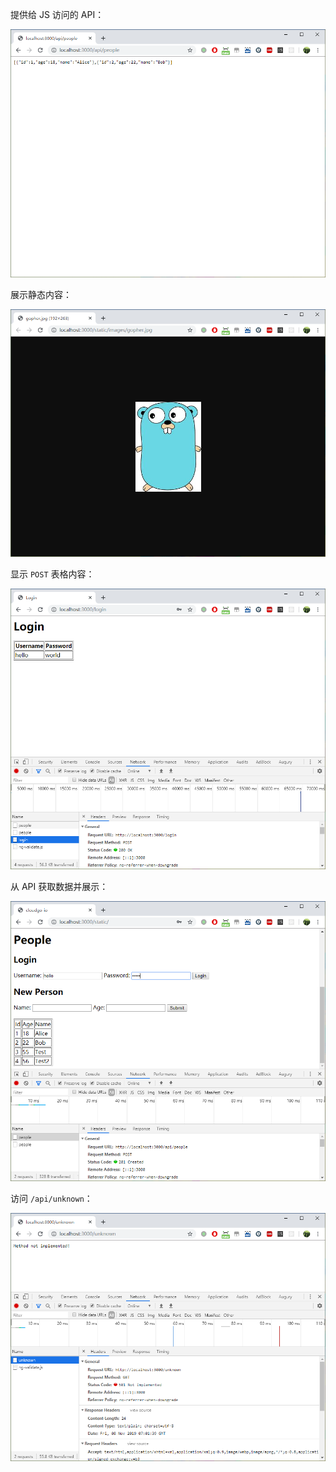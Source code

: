 提供给 JS 访问的 API：

![api](./images/api.png)

展示静态内容：

![static](./images/static.png)

显示 `POST` 表格内容：

![login](./images/login.png)

从 API 获取数据并展示：

![people](./images/people.png)

访问 `/api/unknown`：

![501](./images/501.png)